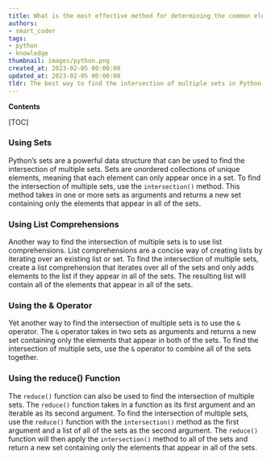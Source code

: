 ```yaml
---
title: What is the most effective method for determining the common elements of multiple sets?
authors:
- smart_coder
tags:
- python
- knowledge
thumbnail: images/python.png
created_at: 2023-02-05 00:00:00
updated_at: 2023-02-05 00:00:00
tldr: The best way to find the intersection of multiple sets in Python is to use the built-in set.intersection() method.
---
```


**Contents**

[TOC]

### Using Sets
Python’s sets are a powerful data structure that can be used to find the intersection of multiple sets. Sets are unordered collections of unique elements, meaning that each element can only appear once in a set. To find the intersection of multiple sets, use the `intersection()` method. This method takes in one or more sets as arguments and returns a new set containing only the elements that appear in all of the sets. 

### Using List Comprehensions
Another way to find the intersection of multiple sets is to use list comprehensions. List comprehensions are a concise way of creating lists by iterating over an existing list or set. To find the intersection of multiple sets, create a list comprehension that iterates over all of the sets and only adds elements to the list if they appear in all of the sets. The resulting list will contain all of the elements that appear in all of the sets.

### Using the & Operator
Yet another way to find the intersection of multiple sets is to use the `&` operator. The `&` operator takes in two sets as arguments and returns a new set containing only the elements that appear in both of the sets. To find the intersection of multiple sets, use the `&` operator to combine all of the sets together.

### Using the reduce() Function
The `reduce()` function can also be used to find the intersection of multiple sets. The `reduce()` function takes in a function as its first argument and an iterable as its second argument. To find the intersection of multiple sets, use the `reduce()` function with the `intersection()` method as the first argument and a list of all of the sets as the second argument. The `reduce()` function will then apply the `intersection()` method to all of the sets and return a new set containing only the elements that appear in all of the sets.
